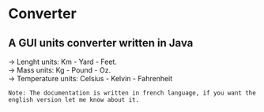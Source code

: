 # Converter

A GUI units converter written in Java
-
-> Lenght units: Km - Yard - Feet.  
-> Mass units: Kg - Pound - Oz.  
-> Temperature units: Celsius - Kelvin - Fahrenheit
  
	Note: The documentation is written in french language, if you want the english version let me know about it.
